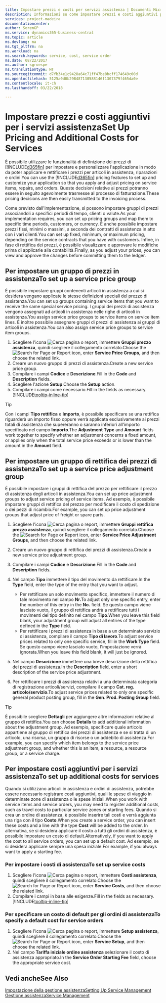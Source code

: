 ```yaml
---
title: Impostare prezzi e costi per servizi assistenza | Documenti Microsoft
description: Informazioni su come impostare prezzi e costi aggiuntivi per i servizi assistenza.
services: project-madeira
documentationcenter: 
author: SorenGP
ms.service: dynamics365-business-central
ms.topic: article
ms.devlang: na
ms.tgt_pltfrm: na
ms.workload: na
ms.search.keywords: service, cost, service order
ms.date: 08/22/2017
ms.author: sgroespe
ms.translationtype: HT
ms.sourcegitcommit: d7fb34e1c9428a64c71ff47be8bcff174649c00d
ms.openlocfilehash: 5125a0d0b298487130588146f1307379f465da0e
ms.contentlocale: it-ch
ms.lasthandoff: 03/22/2018

---
```


# <a name="set-up-pricing-and-additional-costs-for-services"></a><span data-ttu-id="94ed5-103">Impostare prezzi e costi aggiuntivi per i servizi assistenza</span><span class="sxs-lookup"><span data-stu-id="94ed5-103">Set Up Pricing and Additional Costs for Services</span></span>
<span data-ttu-id="94ed5-104">È possibile utilizzare le funzionalità di definizione dei prezzi di [!INCLUDE[d365fin](includes/d365fin_md.md)] per impostare e personalizzare l'applicazione in modo da poter applicare e rettificare i prezzi per articoli in assistenza, riparazioni e ordini.</span><span class="sxs-lookup"><span data-stu-id="94ed5-104">You can use the [!INCLUDE[d365fin](includes/d365fin_md.md)] pricing features to set up and customize your application so that you apply and adjust pricing on service items, repairs, and orders.</span></span> <span data-ttu-id="94ed5-105">Queste decisioni relative ai prezzi potranno essere in seguito agevolmente trasmesse al processo di fatturazione.</span><span class="sxs-lookup"><span data-stu-id="94ed5-105">These pricing decisions are then easily transmitted to the invoicing process.</span></span>  
  
<span data-ttu-id="94ed5-106">Come previsto dall'implementazione, si possono impostare gruppi di prezzi associandoli a specifici periodi di tempo, clienti o valute.</span><span class="sxs-lookup"><span data-stu-id="94ed5-106">As your implementation requires, you can set up pricing groups and map them to specific time periods, customers, or currency.</span></span> <span data-ttu-id="94ed5-107">È anche possibile impostare prezzi fissi, minimi o massimi, a seconda dei contratti di assistenza in atto con i vari clienti.</span><span class="sxs-lookup"><span data-stu-id="94ed5-107">You can set up fixed, minimum, or maximum pricing, depending on the service contracts that you have with customers.</span></span> <span data-ttu-id="94ed5-108">Infine, in fase di rettifica dei prezzi, è possibile visualizzare e approvare le modifiche prima di applicarle alla contabilità.</span><span class="sxs-lookup"><span data-stu-id="94ed5-108">Finally, as you adjust your prices, you can view and approve the changes before committing them to the ledger.</span></span>  

## <a name="to-set-up-a-service-price-group"></a><span data-ttu-id="94ed5-109">Per impostare un gruppo di prezzi in assistenza</span><span class="sxs-lookup"><span data-stu-id="94ed5-109">To set up a service price group</span></span>
<span data-ttu-id="94ed5-110">È possibile impostare gruppi contenenti articoli in assistenza a cui si desidera vengano applicate le stesse definizioni speciali del prezzo di assistenza.</span><span class="sxs-lookup"><span data-stu-id="94ed5-110">You can set up groups containing service items that you want to receive the same special service pricing.</span></span> <span data-ttu-id="94ed5-111">I gruppi dei prezzi di assistenza vengono assegnati ad articoli in assistenza nelle righe di articoli in assistenza.</span><span class="sxs-lookup"><span data-stu-id="94ed5-111">You assign service price groups to service items on service item lines.</span></span> <span data-ttu-id="94ed5-112">È inoltre possibile assegnare gruppi di prezzi di assistenza ai gruppi di articoli in assistenza.</span><span class="sxs-lookup"><span data-stu-id="94ed5-112">You can also assign service price groups to service item groups.</span></span>  

1. <span data-ttu-id="94ed5-113">Scegliere l'icona ![Cerca pagina o report](media/ui-search/search_small.png "icona Cerca pagina o report"), immettere **Gruppi prezzo assistenza**, quindi scegliere il collegamento correlato.</span><span class="sxs-lookup"><span data-stu-id="94ed5-113">Choose the ![Search for Page or Report](media/ui-search/search_small.png "Search for Page or Report icon") icon, enter **Service Price Groups**, and then choose the related link.</span></span>  
2. <span data-ttu-id="94ed5-114">Creare un nuovo gruppo di prezzi di assistenza.</span><span class="sxs-lookup"><span data-stu-id="94ed5-114">Create a new service price group.</span></span>  
3. <span data-ttu-id="94ed5-115">Compilare i campi **Codice** e **Descrizione**.</span><span class="sxs-lookup"><span data-stu-id="94ed5-115">Fill in the **Code** and **Description** fields.</span></span>  
4. <span data-ttu-id="94ed5-116">Scegliere l'azione **Setup**.</span><span class="sxs-lookup"><span data-stu-id="94ed5-116">Choose the **Setup** action.</span></span>  
2. <span data-ttu-id="94ed5-117">Compilare i campi come necessario.</span><span class="sxs-lookup"><span data-stu-id="94ed5-117">Fill in the fields as necessary.</span></span> [!INCLUDE[tooltip-inline-tip](includes/tooltip-inline-tip_md.md)]  

 > [!Tip]
 > <span data-ttu-id="94ed5-118">Con i campi **Tipo rettifica** e **Importo**, è possibile specificare se una rettifica riguarderà un importo fisso oppure verrà applicata esclusivamente ai prezzi totali di assistenza che supereranno o saranno inferiori all'importo specificato nel campo **Importo**.</span><span class="sxs-lookup"><span data-stu-id="94ed5-118">The **Adjustment Type** and **Amount** fields work together to specify whether an adjustment concerns a fixed amount, or applies only when the total service price exceeds or is lower than the amount in the **Amount** field.</span></span>  

## <a name="to-set-up-a-service-price-adjustment-group"></a><span data-ttu-id="94ed5-119">Per impostare un gruppo di rettifica dei prezzi di assistenza</span><span class="sxs-lookup"><span data-stu-id="94ed5-119">To set up a service price adjustment group</span></span>  
<span data-ttu-id="94ed5-120">È possibile impostare i gruppi di rettifica del prezzo per rettificare il prezzo di assistenza degli articoli in assistenza.</span><span class="sxs-lookup"><span data-stu-id="94ed5-120">You can set up price adjustment groups to adjust service pricing of service items.</span></span> <span data-ttu-id="94ed5-121">Ad esempio, è possibile impostare gruppi di rettifica del prezzo per modificare il costo di spedizione o dei pezzi di ricambio.</span><span class="sxs-lookup"><span data-stu-id="94ed5-121">For example, you can set up price adjustment groups that adjust price of freight or spare parts.</span></span>  
  
1. <span data-ttu-id="94ed5-122">Scegliere l'icona ![Cerca pagina o report](media/ui-search/search_small.png "icona Cerca pagina o report"), immettere **Gruppi rettifica prezzo assistenza**, quindi scegliere il collegamento correlato.</span><span class="sxs-lookup"><span data-stu-id="94ed5-122">Choose the ![Search for Page or Report](media/ui-search/search_small.png "Search for Page or Report icon") icon, enter **Service Price Adjustment Groups**, and then choose the related link.</span></span>  
2. <span data-ttu-id="94ed5-123">Creare un nuovo gruppo di rettifica dei prezzi di assistenza.</span><span class="sxs-lookup"><span data-stu-id="94ed5-123">Create a new service price adjustment group.</span></span>  
3. <span data-ttu-id="94ed5-124">Compilare i campi **Codice** e **Descrizione**.</span><span class="sxs-lookup"><span data-stu-id="94ed5-124">Fill in the **Code** and **Description** fields.</span></span>  
4. <span data-ttu-id="94ed5-125">Nel campo **Tipo** immettere il tipo del movimento da rettificare.</span><span class="sxs-lookup"><span data-stu-id="94ed5-125">In the **Type** field, enter the type of the entry that you want to adjust.</span></span>  
  
    * <span data-ttu-id="94ed5-126">Per rettificare un solo movimento specifico, immettere il numero di tale movimento nel campo **Nr.**</span><span class="sxs-lookup"><span data-stu-id="94ed5-126">To adjust only one specific entry, enter the number of this entry in the **No.**</span></span> <span data-ttu-id="94ed5-127"> </span><span class="sxs-lookup"><span data-stu-id="94ed5-127">field.</span></span> <span data-ttu-id="94ed5-128">Se questo campo viene lasciato vuoto, il gruppo di rettifica andrà a rettificare tutti i movimenti del tipo definito nel campo **Tipo**.</span><span class="sxs-lookup"><span data-stu-id="94ed5-128">When you leave this field blank, your adjustment group will adjust all entries of the type defined in the **Type** field.</span></span>  
    * <span data-ttu-id="94ed5-129">Per rettificare i prezzi di assistenza in base a un determinato servizio di assistenza, compilare il campo **Tipo di lavoro**.</span><span class="sxs-lookup"><span data-stu-id="94ed5-129">To adjust service prices related to only one specific service, fill in the **Work Type** field.</span></span> <span data-ttu-id="94ed5-130">Se questo campo viene lasciato vuoto, l'impostazione verrà ignorata.</span><span class="sxs-lookup"><span data-stu-id="94ed5-130">When you leave this field blank, it will just be ignored.</span></span>  
  
5. <span data-ttu-id="94ed5-131">Nel campo **Descrizione** immettere una breve descrizione della rettifica dei prezzi di assistenza.</span><span class="sxs-lookup"><span data-stu-id="94ed5-131">In the **Description** field, enter a short description of the service price adjustment.</span></span>  
6. <span data-ttu-id="94ed5-132">Per rettificare i prezzi di assistenza relativi a una determinata categoria di registrazione articoli/servizi, compilare il campo **Cat. reg. articolo/servizio**.</span><span class="sxs-lookup"><span data-stu-id="94ed5-132">To adjust service prices related to only one specific general product posting group, fill in the **Gen. Prod. Posting Group** field.</span></span>

> [!Tip]
> <span data-ttu-id="94ed5-133">È possibile scegliere **Dettagli** per aggiungere altre informazioni relative al gruppo di rettifica.</span><span class="sxs-lookup"><span data-stu-id="94ed5-133">You can choose **Details** to add additional information about the adjustment group.</span></span> <span data-ttu-id="94ed5-134">Ad esempio, specificare quale articolo appartiene al gruppo di rettifica dei prezzi di assistenza e se si tratta di un articolo, una risorsa, un gruppo di risorse o un addebito di assistenza.</span><span class="sxs-lookup"><span data-stu-id="94ed5-134">For example, you can specify which item belongs to the service price adjustment group, and whether this is an item, a resource, a resource group, or a service charge.</span></span>  

## <a name="to-set-up-additional-costs-for-services"></a><span data-ttu-id="94ed5-135">Per impostare costi aggiuntivi per i servizi assistenza</span><span class="sxs-lookup"><span data-stu-id="94ed5-135">To set up additional costs for services</span></span>
<span data-ttu-id="94ed5-136">Quando si utilizzano articoli in assistenza e ordini di assistenza, potrebbe essere necessario registrare costi aggiuntivi, quali le spese di viaggio in determinate zone di assistenza o le spese iniziali.</span><span class="sxs-lookup"><span data-stu-id="94ed5-136">When you work with service items and service orders, you may need to register additional costs, such as travel costs to particular service zones or starting fees.</span></span> <span data-ttu-id="94ed5-137">Quando si crea un ordine di assistenza, è possibile inserire tali costi e verrà aggiunta una riga con il tipo **Costo**.</span><span class="sxs-lookup"><span data-stu-id="94ed5-137">When you create a service order, you can insert these costs and a line with the type **Cost** will be added to the order.</span></span> <span data-ttu-id="94ed5-138">In alternativa, se si desidera applicare il costo a tutti gli ordini di assistenza, è possibile impostare un costo di default.</span><span class="sxs-lookup"><span data-stu-id="94ed5-138">Alternatively, if you want to apply the cost to all service orders, you can set up a default cost.</span></span> <span data-ttu-id="94ed5-139">Ad esempio, se si desidera applicare sempre una spesa iniziale.</span><span class="sxs-lookup"><span data-stu-id="94ed5-139">For example, if you always want to apply a starting fee.</span></span>
  
### <a name="to-set-up-service-costs"></a><span data-ttu-id="94ed5-140">Per impostare i costi di assistenza</span><span class="sxs-lookup"><span data-stu-id="94ed5-140">To set up service costs</span></span>
1. <span data-ttu-id="94ed5-141">Scegliere l'icona ![Cerca pagina o report](media/ui-search/search_small.png "icona Cerca pagina o report"), immettere **Costi assistenza**, quindi scegliere il collegamento correlato.</span><span class="sxs-lookup"><span data-stu-id="94ed5-141">Choose the ![Search for Page or Report](media/ui-search/search_small.png "Search for Page or Report icon") icon, enter **Service Costs**, and then choose the related link.</span></span> 
2. <span data-ttu-id="94ed5-142">Compilare i campi in base alle esigenze.</span><span class="sxs-lookup"><span data-stu-id="94ed5-142">Fill in the fields as necessary.</span></span> [!INCLUDE[tooltip-inline-tip](includes/tooltip-inline-tip_md.md)]  

### <a name="to-specify-a-default-cost-for-service-orders"></a><span data-ttu-id="94ed5-143">Per specificare un costo di default per gli ordini di assistenza</span><span class="sxs-lookup"><span data-stu-id="94ed5-143">To specify a default cost for service orders</span></span>
1. <span data-ttu-id="94ed5-144">Scegliere l'icona ![Cerca pagina o report](media/ui-search/search_small.png "icona Cerca pagina o report"), immettere **Setup assistenza**, quindi scegliere il collegamento correlato.</span><span class="sxs-lookup"><span data-stu-id="94ed5-144">Choose the ![Search for Page or Report](media/ui-search/search_small.png "Search for Page or Report icon") icon, enter **Service Setup**, and then choose the related link.</span></span> 
2. <span data-ttu-id="94ed5-145">Nel campo **Tariffa iniziale ordine assistenza** selezionare il costo di assistenza appropriato.</span><span class="sxs-lookup"><span data-stu-id="94ed5-145">In the **Service Order Starting Fee** field, choose the appropriate service cost.</span></span>

## <a name="see-also"></a><span data-ttu-id="94ed5-146">Vedi anche</span><span class="sxs-lookup"><span data-stu-id="94ed5-146">See Also</span></span>
[<span data-ttu-id="94ed5-147">Impostazione della gestione assistenza</span><span class="sxs-lookup"><span data-stu-id="94ed5-147">Setting Up Service Management</span></span>](service-setup-service.md)  
[<span data-ttu-id="94ed5-148">Gestione assistenza</span><span class="sxs-lookup"><span data-stu-id="94ed5-148">Service Management</span></span>](service-service.md)  

